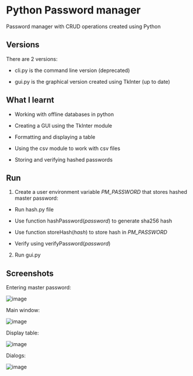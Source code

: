 # Python Password manager
Password manager with CRUD operations created using Python

## Versions

There are 2 versions:

* cli.py is the command line version (deprecated)

* gui.py is the graphical version created using TkInter (up to date)

## What I learnt


* Working with offline databases in python

* Creating a GUI using the TkInter module

* Formatting and displaying a table

* Using the csv module to work with csv files

* Storing and verifying hashed passwords


## Run

1. Create a user environment variable _PM_PASSWORD_ that stores hashed master password:

  * Run hash.py file

  * Use function hashPassword(_password_) to generate sha256 hash

  * Use function storeHash(_hash_) to store hash in _PM_PASSWORD_

  * Verify using verifyPassword(_password_)

2. Run gui.py

## Screenshots

Entering master password:

![image](https://user-images.githubusercontent.com/31571314/77235043-a6934a00-6bd8-11ea-8b03-0cfbb41f611f.png)

Main window:

![image](https://user-images.githubusercontent.com/31571314/77235078-dcd0c980-6bd8-11ea-8dfb-4b35e3a43570.png)

Display table:

![image](https://user-images.githubusercontent.com/31571314/77235121-3f29ca00-6bd9-11ea-89b7-651a9580aac2.png)

Dialogs:

![image](https://user-images.githubusercontent.com/31571314/77235183-acd5f600-6bd9-11ea-9d8e-f1048eb205b7.png)



